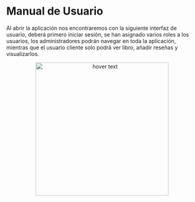 # Manual de Usuario

Al abrir la aplicación nos encontraremos con la siguiente interfaz de usuario, deberá primero iniciar sesión, se han asignado varios roles a los usuarios, los administradores podrán navegar en toda la aplicación, mientras que el usuario cliente solo podrá ver libro, añadir reseñas y visualizarlos.

<p align="center">
  <img src="Libreria_V3/img/1.png" width="350" title="hover text">
</p>
